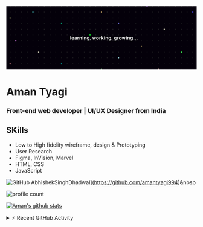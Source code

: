 <img src="https://raw.githubusercontent.com/amantyagi994/amantyagi994/main/Twitter%20header%20-%201.png">

# Aman Tyagi
### Front-end web developer | UI/UX Designer from India

## SKills

- Low to High fidelity wireframe, design & Prototyping
- User Research
- Figma, InVision, Marvel
- HTML, CSS
- JavaScript


<!-- 
[![Spotify](https://github-readme-remake.vercel.app/api/spotify)](https://open.spotify.com/playlist/0VZLNEZRlZJG8Ggd04e25U?si=9d2daea1a3494255)
 -->
 
 
![GitHub AbhishekSinghDhadwal](https://img.shields.io/github/followers/amantyagi994?label=follow&style=social)](https://github.com/amantyagi994)&nbsp

![profile count](https://komarev.com/ghpvc/?username=amantyagi994&color=blueviolet&style=plastic)

<!--
- 🔭 I’m currently working on ...
- 🌱 I’m currently learning ...
- 👯 I’m looking to collaborate on ...
- 🤔 I’m looking for help with ...
- 💬 Ask me about ...
- 📫 How to reach me: ...
- 😄 Pronouns: ...
- ⚡ Fun fact: ...
-->


 
[![Aman's github stats](https://github-readme-stats.vercel.app/api?username=amantyagi994&include_all_commits=true&count_private=true&show_icons=true&line_height=20&title_color=FFFFFF&icon_color=FFFFFF&text_color=FFFFFF&bg_color=0D1117)](https://github.com/anuraghazra/github-readme-stats)

<details>
  <summary>⚡ Recent GitHub Activity</summary>
  <br/>
   <a href="https://github.com/ashutosh00710/github-readme-activity-graph"><img alt="Aman's Activity Graph" src="https://activity-graph.herokuapp.com/graph?username=amantyagi994&custom_title=Aman__Tyagi's%20Contribution%20Graph&bg_color=1F222E&color=F8D866&line=F85D7F&point=FFFFFF&hide_border=true" /></a>
  <br/>
</details>


